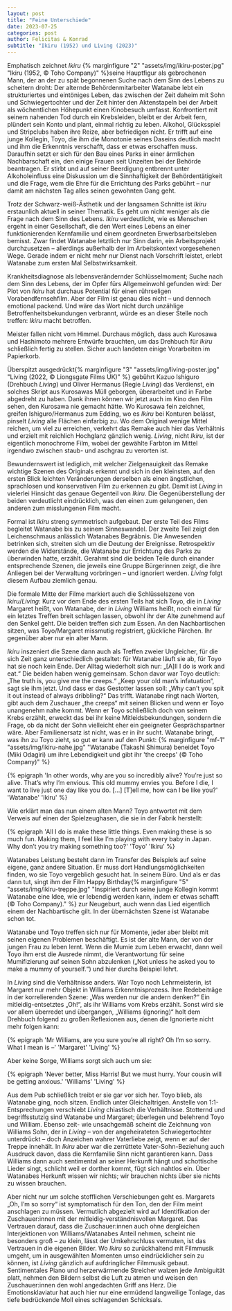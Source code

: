 ```yaml
---
layout: post
title: "Feine Unterschiede"
date: 2023-07-25
categories: post
author: Felicitas & Konrad
subtitle: "Ikiru (1952) und Living (2023)"
---
```


Emphatisch zeichnet *Ikiru* {% marginfigure "2" "assets/img/ikiru-poster.jpg" "Ikiru (1952, © Toho Company)" %}seine Hauptfigur als gebrochenen Mann, der an der zu spät begonnenen Suche nach dem Sinn des Lebens zu scheitern droht: Der alternde Behördenmitarbeiter Watanabe lebt ein strukturiertes und eintöniges Leben, das zwischen der Zeit daheim mit Sohn und Schwiegertochter und der Zeit hinter den Aktenstapeln bei der Arbeit als wöchentlichen Höhepunkt einen Kinobesuch umfasst. Konfrontiert mit seinem nahenden Tod durch ein Krebsleiden, bleibt er der Arbeit fern, plündert sein Konto und plant, einmal richtig zu leben. Alkohol, Glücksspiel und Stripclubs haben ihre Reize, aber befriedigen nicht. Er trifft auf eine junge Kollegin, Toyo, die ihm die Monotonie seines Daseins deutlich macht und ihm die Erkenntnis verschafft, dass er etwas erschaffen muss. Daraufhin setzt er sich für den Bau eines Parks in einer ärmlichen Nachbarschaft ein, den einige Frauen seit Unzeiten bei der Behörde beantragen. Er stirbt und auf seiner Beerdigung entbrennt unter Alkoholeinfluss eine Diskussion um die Sinnhaftigkeit der Behördentätigkeit und die Frage, wem die Ehre für die Errichtung des Parks gebührt – nur damit am nächsten Tag alles seinen gewohnten Gang geht. 

Trotz der Schwarz-weiß-Ästhetik und der langsamen Schnitte ist *Ikiru* erstaunlich aktuell in seiner Thematik. Es geht um nicht weniger als die Frage nach dem Sinn des Lebens. *Ikiru* verdeutlicht, wie es Menschen ergeht in einer Gesellschaft, die den Wert eines Lebens an einer funktionierenden Kernfamilie und einem geordneten Erwerbsarbeitsleben bemisst. Zwar findet Watanabe letztlich nur Sinn darin, ein Arbeitsprojekt durchzusetzen – allerdings außerhalb der im Arbeitskontext vorgesehenen Wege. Gerade indem er nicht mehr nur Dienst nach Vorschrift leistet, erlebt Watanabe zum ersten Mal Selbstwirksamkeit.

Krankheitsdiagnose als lebensverändernder Schlüsselmoment; Suche nach dem Sinn des Lebens, der im Opfer fürs Allgemeinwohl gefunden wird: Der Plot von *Ikiru* hat durchaus Potential für einen rührseligen Vorabendfernsehfilm. Aber der Film ist genau dies nicht – und dennoch emotional packend. Und wäre das Wort nicht durch unzählige Betroffenheitsbekundungen verbrannt, würde es an dieser Stelle noch treffen: *Ikiru* macht betroffen. 

Meister fallen nicht vom Himmel. Durchaus möglich, dass auch Kurosawa und Hashimoto mehrere Entwürfe brauchten, um das Drehbuch für *Ikiru* schließlich fertig zu stellen. Sicher auch landeten einige Vorarbeiten im Papierkorb.  

Überspitzt ausgedrückt{% marginfigure "3" "assets/img/living-poster.jpg" "Living (2022, © Liongsgate Films UK)" %} gebührt Kazuo Ishiguro (Drehbuch *Living*) und Oliver Hermanus (Regie *Living*) das Verdienst, ein solches Skript aus Kurosawas Müll geborgen, überarbeitet und in Farbe abgedreht zu haben. Dank ihnen können wir jetzt auch im Kino den Film sehen, den Kurosawa nie gemacht hätte. Wo Kurosawa fein zeichnet, greifen Ishiguro/Hermanus zum Edding, wo es *Ikiru* bei Konturen belässt, pinselt *Living* alle Flächen einfarbig zu. Wo dem Original wenige Mittel reichen, um viel zu erreichen, verkehrt das Remake auch hier das Verhältnis und erzielt mit reichlich Hochglanz gänzlich wenig. *Living*, nicht *Ikiru*, ist der eigentlich monochrome Film, wobei der gewählte Farbton im Mittel irgendwo zwischen staub- und aschgrau zu verorten ist. 

Bewundernswert ist lediglich, mit welcher Zielgenauigkeit das Remake wichtige Szenen des Originals erkennt und sich in den kleinsten, auf den ersten Blick leichten Veränderungen derselben als einen ängstlichen, sprachlosen und konservativen Film zu erkennen zu gibt. Damit ist *Living* in vielerlei Hinsicht das genaue Gegenteil von *Ikiru*. Die Gegenüberstellung der beiden verdeutlicht eindrücklich, was den einen zum gelungenen, den anderen zum misslungenen Film macht. 

Formal ist *Ikiru* streng symmetrisch aufgebaut. Der erste Teil des Films begleitet Watanabe bis zu seinem Sinneswandel. Der zweite Teil zeigt den Leichenschmaus anlässlich Watanabes Begräbnis. Die Anwesenden betrinken sich, streiten sich um die Deutung der Ereignisse. Retrospektiv werden die Widerstände, die Watanabe zur Errichtung des Parks zu überwinden hatte, erzählt. Gerahmt sind die beiden Teile durch einander entsprechende Szenen, die jeweils eine Gruppe Bürgerinnen zeigt, die ihre Anliegen bei der Verwaltung vorbringen – und ignoriert werden. *Living* folgt diesem Aufbau ziemlich genau. 

Die formale Mitte der Filme markiert auch die Schlüsselszene von *Ikiru*/*Living*: Kurz vor dem Ende des ersten Teils hat sich Toyo, die in *Living* Margaret heißt, von Watanabe, der in *Living* Williams heißt, noch einmal für ein letztes Treffen breit schlagen lassen, obwohl ihr der Alte zunehmend auf den Senkel geht. Die beiden treffen sich zum Essen. An den Nachbartischen sitzen, was Toyo/Margaret missmutig registriert, glückliche Pärchen. Ihr gegenüber aber nur ein alter Mann.

*Ikiru* inszeniert die Szene dann auch als Treffen zweier Ungleicher, für die sich Zeit ganz unterschiedlich gestaltet: für Watanabe läuft sie ab, für Toyo hat sie noch kein Ende. Der Alltag wiederholt sich nur: „[A]ll I do is work and eat.“ Die beiden haben wenig gemeinsam. Schon davor war Toyo deutlich: „The truth is, you give me the creeps.“ „Keep your old man’s infatuation“, sagt sie ihm jetzt. Und dass er das Gestotter lassen soll: „Why can’t you spit it out instead of always dribbling?“ Das trifft. Watanabe ringt nach Worten, gibt auch dem Zuschauer „the creeps“ mit seinen Blicken und wenn er Toyo unangenehm nahe kommt. Wenn er Toyo schließlich doch von seinem Krebs erzählt, erweckt das bei ihr keine Mitleidsbekundungen, sondern die Frage, ob da nicht der Sohn vielleicht eher ein geeigneter Gesprächspartner wäre. Aber Familienersatz ist nicht, was er in ihr sucht. Watanabe bringt, was ihn zu Toyo zieht, so gut er kann auf den Punkt: {% marginfigure "mf-1" "assets/img/ikiru-nahe.jpg" "Watanabe (Takashi Shimura) beneidet Toyo (Miki Odagiri) um ihre Lebendigkeit und gibt ihr  'the creeps'  (© Toho Company)" %}

{% epigraph 'In other words, why are you so incredibly alive? You’re just so alive. That’s why I’m envious. This old mummy envies you. Before I die, I want to live just one day like you do. […] [T]ell me, how can I be like you?' 'Watanabe' 'Ikiru' %}

Wie erklärt man das nun einem alten Mann? Toyo antwortet mit dem Verweis auf einen der Spielzeughasen, die sie in der Fabrik herstellt: 

{% epigraph 'All I do is make these little things. Even making these is so much fun. Making them, I feel like I’m playing with every baby in Japan. Why don’t you try making something too?' 'Toyo' 'Ikiru' %}

Watanabes Leistung besteht dann im Transfer des Beispiels auf seine eigene, ganz andere Situation. Er muss dort Handlungsmöglichkeiten finden, wo sie Toyo vergeblich gesucht hat. In seinem Büro. Und als er das dann tut, singt ihm der Film Happy Birthday{% marginfigure "5" "assets/img/ikiru-treppe.jpg" "Inspiriert durch seine junge Kollegin kommt Watanabe eine Idee, wie er lebendig werden kann, indem er etwas schafft (© Toho Company)." %} zur Neugeburt, auch wenn das Lied eigentlich einem der Nachbartische gilt. In der übernächsten Szene ist Watanabe schon tot.

Watanabe und Toyo treffen sich nur für Momente, jeder aber bleibt mit seinen eigenen Problemen beschäftigt. Es ist der alte Mann, der von der jungen Frau zu leben lernt. Wenn die Mumie zum Leben erwacht, dann weil Toyo ihm erst die Ausrede nimmt, die Verantwortung für seine Mumifizierung auf seinen Sohn abzulenken („Not unless he asked you to make a mummy of yourself.“) und hier durchs Beispiel lehrt. 

In *Living* sind die Verhältnisse anders. War Toyo noch Lehrmeisterin, ist Margaret nur mehr Objekt in Williams Erkenntnisprozess. Ihre Redebeiträge in der korrelierenden Szene: „Was werden nur die andern denken?“ Ein mitleidig-entsetztes „Oh!“, als ihr Williams vom Krebs erzählt. Sonst wird sie vor allem überredet und übergangen, „Williams (ignoring)“ holt dem Drehbuch folgend zu großen Reflexionen aus, denen die Ignorierte nicht mehr folgen kann: 

{% epigraph 'Mr Williams, are you sure you’re all right? Oh I’m so sorry. What I mean is –' 'Margaret' 'Living' %}

Aber keine Sorge, Williams sorgt sich auch um sie: 

{% epigraph 'Never better, Miss Harris! But we must hurry. Your cousin will be getting anxious.' 'Williams' 'Living' %}

Aus dem Pub schließlich treibt er sie gar vor sich her. Toyo blieb, als Watanabe ging, noch sitzen. Endlich unter Gleichaltrigen. Anstelle von 1:1-Entsprechungen verschiebt *Living* chiastisch die Verhältnisse. Stotternd und begriffsstutzig sind Watanabe und Margaret; überlegen und belehrend Toyo und William. Ebenso zeit- wie unsachgemäß scheint die Zeichnung von Williams Sohn, der in *Living* – von der angeheirateten Schwiegertochter unterdrückt – doch Anzeichen wahrer Vaterliebe zeigt, wenn er auf der Treppe innehält. In *Ikiru* aber war die zerrüttete Vater-Sohn-Beziehung auch Ausdruck davon, dass die Kernfamilie Sinn nicht garantieren kann. Dass Williams dann auch sentimental an seiner Herkunft hängt und schottische Lieder singt, schlicht weil er dorther kommt, fügt sich nahtlos ein. Über Watanabes Herkunft wissen wir nichts; wir brauchen nichts über sie nichts zu wissen brauchen.

Aber nicht nur um solche stofflichen Verschiebungen geht es. Margarets „Oh, I’m so sorry“ ist symptomatisch für den Ton, den der Film meint anschlagen zu müssen. Vermutlich abgezielt wird auf Identifikation der Zuschauer:innen mit der mitleidig-verständnisvollen Margaret. Das Vertrauen darauf, dass die Zuschauer:innen auch ohne dergleichen Interjektionen von Williams/Watanabes Anteil nehmen, scheint nie besonders groß – zu klein, lässt der Umkehrschluss vermuten, ist das Vertrauen in die eigenen Bilder. Wo *Ikiru* so zurückhaltend mit Filmmusik umgeht, um in ausgewählten Momenten umso eindrücklicher sein zu können, ist *Living* gänzlich auf aufdringlicher Filmmusik gebaut. Sentimentales Piano und herzerwärmende Streicher walzen jede Ambiguität platt, nehmen den Bildern selbst die Luft zu atmen und weisen den Zuschauer:innen den wohl angedachten Griff ans Herz. Die Emotionsklaviatur hat auch hier nur eine ermüdend langweilige Tonlage, das tiefe bedrückende Moll eines schlagenden Schicksals.

